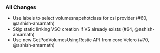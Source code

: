 ### All Changes

- Use labels to select volumesnapshotclass for csi provider (#60, @ashish-amarnath)
- Skip static linking VSC creation if VS already exists (#64, @ashish-amarnath)
- Use new GetPodVolumesUsingRestic API from core Velero (#70, @ashish-amarnath)

